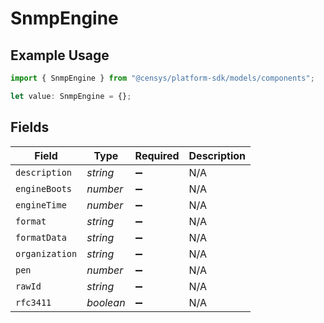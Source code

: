 # SnmpEngine

## Example Usage

```typescript
import { SnmpEngine } from "@censys/platform-sdk/models/components";

let value: SnmpEngine = {};
```

## Fields

| Field              | Type               | Required           | Description        |
| ------------------ | ------------------ | ------------------ | ------------------ |
| `description`      | *string*           | :heavy_minus_sign: | N/A                |
| `engineBoots`      | *number*           | :heavy_minus_sign: | N/A                |
| `engineTime`       | *number*           | :heavy_minus_sign: | N/A                |
| `format`           | *string*           | :heavy_minus_sign: | N/A                |
| `formatData`       | *string*           | :heavy_minus_sign: | N/A                |
| `organization`     | *string*           | :heavy_minus_sign: | N/A                |
| `pen`              | *number*           | :heavy_minus_sign: | N/A                |
| `rawId`            | *string*           | :heavy_minus_sign: | N/A                |
| `rfc3411`          | *boolean*          | :heavy_minus_sign: | N/A                |